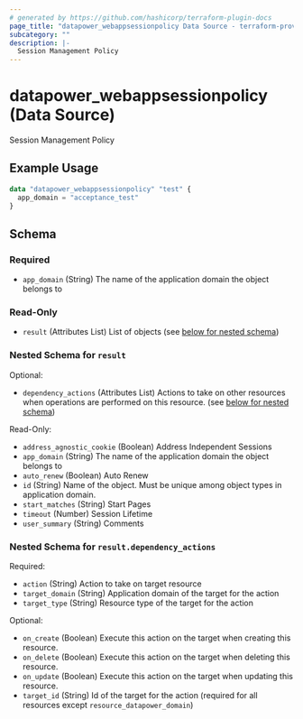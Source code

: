 ```yaml
---
# generated by https://github.com/hashicorp/terraform-plugin-docs
page_title: "datapower_webappsessionpolicy Data Source - terraform-provider-datapower"
subcategory: ""
description: |-
  Session Management Policy
---
```


# datapower_webappsessionpolicy (Data Source)

Session Management Policy

## Example Usage

```terraform
data "datapower_webappsessionpolicy" "test" {
  app_domain = "acceptance_test"
}
```

<!-- schema generated by tfplugindocs -->
## Schema

### Required

- `app_domain` (String) The name of the application domain the object belongs to

### Read-Only

- `result` (Attributes List) List of objects (see [below for nested schema](#nestedatt--result))

<a id="nestedatt--result"></a>
### Nested Schema for `result`

Optional:

- `dependency_actions` (Attributes List) Actions to take on other resources when operations are performed on this resource. (see [below for nested schema](#nestedatt--result--dependency_actions))

Read-Only:

- `address_agnostic_cookie` (Boolean) Address Independent Sessions
- `app_domain` (String) The name of the application domain the object belongs to
- `auto_renew` (Boolean) Auto Renew
- `id` (String) Name of the object. Must be unique among object types in application domain.
- `start_matches` (String) Start Pages
- `timeout` (Number) Session Lifetime
- `user_summary` (String) Comments

<a id="nestedatt--result--dependency_actions"></a>
### Nested Schema for `result.dependency_actions`

Required:

- `action` (String) Action to take on target resource
- `target_domain` (String) Application domain of the target for the action
- `target_type` (String) Resource type of the target for the action

Optional:

- `on_create` (Boolean) Execute this action on the target when creating this resource.
- `on_delete` (Boolean) Execute this action on the target when deleting this resource.
- `on_update` (Boolean) Execute this action on the target when updating this resource.
- `target_id` (String) Id of the target for the action (required for all resources except `resource_datapower_domain`)

